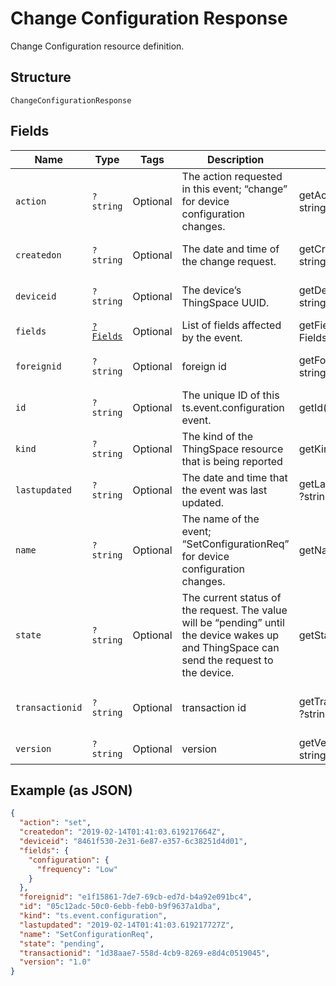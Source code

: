 
# Change Configuration Response

Change Configuration resource definition.

## Structure

`ChangeConfigurationResponse`

## Fields

| Name | Type | Tags | Description | Getter | Setter |
|  --- | --- | --- | --- | --- | --- |
| `action` | `?string` | Optional | The action requested in this event; “change” for device configuration changes. | getAction(): ?string | setAction(?string action): void |
| `createdon` | `?string` | Optional | The date and time of the change request. | getCreatedon(): ?string | setCreatedon(?string createdon): void |
| `deviceid` | `?string` | Optional | The device’s ThingSpace UUID. | getDeviceid(): ?string | setDeviceid(?string deviceid): void |
| `fields` | [`?Fields`](../../doc/models/fields.md) | Optional | List of fields affected by the event. | getFields(): ?Fields | setFields(?Fields fields): void |
| `foreignid` | `?string` | Optional | foreign id | getForeignid(): ?string | setForeignid(?string foreignid): void |
| `id` | `?string` | Optional | The unique ID of this ts.event.configuration event. | getId(): ?string | setId(?string id): void |
| `kind` | `?string` | Optional | The kind of the ThingSpace resource that is being reported | getKind(): ?string | setKind(?string kind): void |
| `lastupdated` | `?string` | Optional | The date and time that the event was last updated. | getLastupdated(): ?string | setLastupdated(?string lastupdated): void |
| `name` | `?string` | Optional | The name of the event; “SetConfigurationReq” for device configuration changes. | getName(): ?string | setName(?string name): void |
| `state` | `?string` | Optional | The current status of the request. The value will be “pending” until the device wakes up and ThingSpace can send the request to the device. | getState(): ?string | setState(?string state): void |
| `transactionid` | `?string` | Optional | transaction id | getTransactionid(): ?string | setTransactionid(?string transactionid): void |
| `version` | `?string` | Optional | version | getVersion(): ?string | setVersion(?string version): void |

## Example (as JSON)

```json
{
  "action": "set",
  "createdon": "2019-02-14T01:41:03.619217664Z",
  "deviceid": "8461f530-2e31-6e87-e357-6c38251d4d01",
  "fields": {
    "configuration": {
      "frequency": "Low"
    }
  },
  "foreignid": "e1f15861-7de7-69cb-ed7d-b4a92e091bc4",
  "id": "05c12adc-50c0-6ebb-feb0-b9f9637a1dba",
  "kind": "ts.event.configuration",
  "lastupdated": "2019-02-14T01:41:03.619217727Z",
  "name": "SetConfigurationReq",
  "state": "pending",
  "transactionid": "1d38aae7-558d-4cb9-8269-e8d4c0519045",
  "version": "1.0"
}
```

